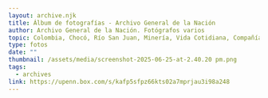 ```yaml
---
layout: archive.njk
title: Álbum de fotografías - Archivo General de la Nación
author: Archivo General de la Nación. Fotógrafos varios
topic: Colombia, Chocó, Río San Juan, Minería, Vida Cotidiana, Compañías Extranjeras
type: fotos
date: ""
thumbnail: /assets/media/screenshot-2025-06-25-at-2.40.20 pm.png
tags:
  - archives
link: https://upenn.box.com/s/kafp5sfpz66kts02a7mprjau3i98a248
---
```


